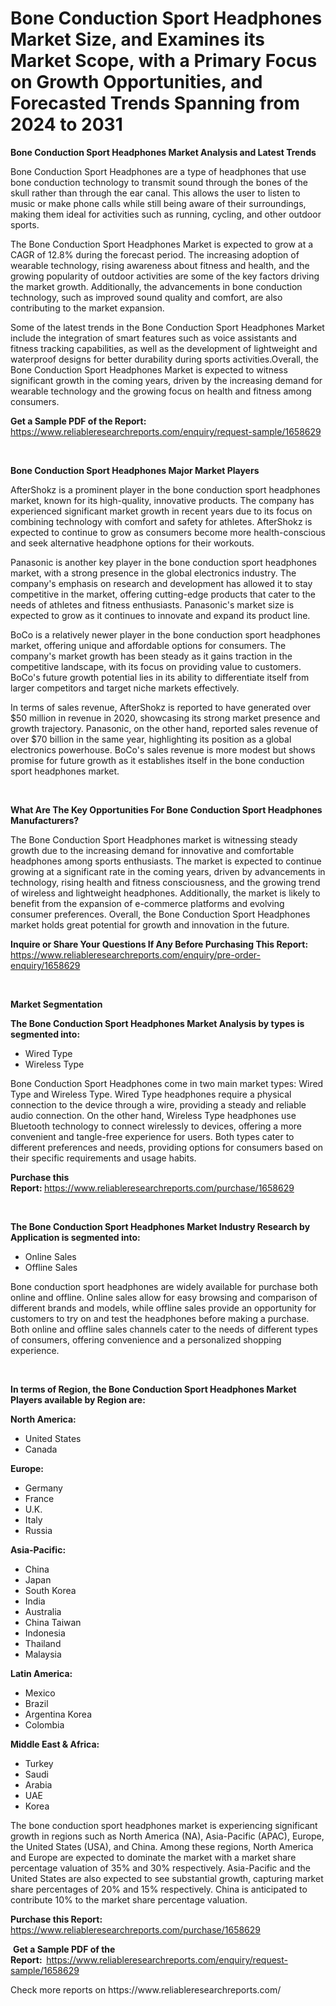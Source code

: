 <p><h1>Bone Conduction Sport Headphones Market Size, and Examines its Market Scope, with a Primary Focus on Growth Opportunities, and Forecasted Trends Spanning from 2024 to 2031</h1></p><p><strong>Bone Conduction Sport Headphones Market Analysis and Latest Trends</strong></p>
<p><p>Bone Conduction Sport Headphones are a type of headphones that use bone conduction technology to transmit sound through the bones of the skull rather than through the ear canal. This allows the user to listen to music or make phone calls while still being aware of their surroundings, making them ideal for activities such as running, cycling, and other outdoor sports.</p><p>The Bone Conduction Sport Headphones Market is expected to grow at a CAGR of 12.8% during the forecast period. The increasing adoption of wearable technology, rising awareness about fitness and health, and the growing popularity of outdoor activities are some of the key factors driving the market growth. Additionally, the advancements in bone conduction technology, such as improved sound quality and comfort, are also contributing to the market expansion.</p><p>Some of the latest trends in the Bone Conduction Sport Headphones Market include the integration of smart features such as voice assistants and fitness tracking capabilities, as well as the development of lightweight and waterproof designs for better durability during sports activities.Overall, the Bone Conduction Sport Headphones Market is expected to witness significant growth in the coming years, driven by the increasing demand for wearable technology and the growing focus on health and fitness among consumers.</p></p>
<p><strong>Get a Sample PDF of the Report:&nbsp;</strong> <a href="https://www.reliableresearchreports.com/enquiry/request-sample/1658629">https://www.reliableresearchreports.com/enquiry/request-sample/1658629</a></p>
<p>&nbsp;</p>
<p><strong>Bone Conduction Sport Headphones Major Market Players</strong></p>
<p><p>AfterShokz is a prominent player in the bone conduction sport headphones market, known for its high-quality, innovative products. The company has experienced significant market growth in recent years due to its focus on combining technology with comfort and safety for athletes. AfterShokz is expected to continue to grow as consumers become more health-conscious and seek alternative headphone options for their workouts.</p><p>Panasonic is another key player in the bone conduction sport headphones market, with a strong presence in the global electronics industry. The company's emphasis on research and development has allowed it to stay competitive in the market, offering cutting-edge products that cater to the needs of athletes and fitness enthusiasts. Panasonic's market size is expected to grow as it continues to innovate and expand its product line.</p><p>BoCo is a relatively newer player in the bone conduction sport headphones market, offering unique and affordable options for consumers. The company's market growth has been steady as it gains traction in the competitive landscape, with its focus on providing value to customers. BoCo's future growth potential lies in its ability to differentiate itself from larger competitors and target niche markets effectively.</p><p>In terms of sales revenue, AfterShokz is reported to have generated over $50 million in revenue in 2020, showcasing its strong market presence and growth trajectory. Panasonic, on the other hand, reported sales revenue of over $70 billion in the same year, highlighting its position as a global electronics powerhouse. BoCo's sales revenue is more modest but shows promise for future growth as it establishes itself in the bone conduction sport headphones market.</p></p>
<p>&nbsp;</p>
<p><strong>What Are The Key Opportunities For Bone Conduction Sport Headphones Manufacturers?</strong></p>
<p><p>The Bone Conduction Sport Headphones market is witnessing steady growth due to the increasing demand for innovative and comfortable headphones among sports enthusiasts. The market is expected to continue growing at a significant rate in the coming years, driven by advancements in technology, rising health and fitness consciousness, and the growing trend of wireless and lightweight headphones. Additionally, the market is likely to benefit from the expansion of e-commerce platforms and evolving consumer preferences. Overall, the Bone Conduction Sport Headphones market holds great potential for growth and innovation in the future.</p></p>
<p><strong>Inquire or Share Your Questions If Any Before Purchasing This Report:</strong> <a href="https://www.reliableresearchreports.com/enquiry/pre-order-enquiry/1658629">https://www.reliableresearchreports.com/enquiry/pre-order-enquiry/1658629</a></p>
<p>&nbsp;</p>
<p><strong>Market Segmentation</strong></p>
<p><strong>The Bone Conduction Sport Headphones Market Analysis by types is segmented into:</strong></p>
<p><ul><li>Wired Type</li><li>Wireless Type</li></ul></p>
<p><p>Bone Conduction Sport Headphones come in two main market types: Wired Type and Wireless Type. Wired Type headphones require a physical connection to the device through a wire, providing a steady and reliable audio connection. On the other hand, Wireless Type headphones use Bluetooth technology to connect wirelessly to devices, offering a more convenient and tangle-free experience for users. Both types cater to different preferences and needs, providing options for consumers based on their specific requirements and usage habits.</p></p>
<p><strong>Purchase this Report:&nbsp;</strong><a href="https://www.reliableresearchreports.com/purchase/1658629">https://www.reliableresearchreports.com/purchase/1658629</a></p>
<p>&nbsp;</p>
<p><strong>The Bone Conduction Sport Headphones Market Industry Research by Application is segmented into:</strong></p>
<p><ul><li>Online Sales</li><li>Offline Sales</li></ul></p>
<p><p>Bone conduction sport headphones are widely available for purchase both online and offline. Online sales allow for easy browsing and comparison of different brands and models, while offline sales provide an opportunity for customers to try on and test the headphones before making a purchase. Both online and offline sales channels cater to the needs of different types of consumers, offering convenience and a personalized shopping experience.</p></p>
<p>&nbsp;</p>
<p><strong>In terms of Region, the Bone Conduction Sport Headphones Market Players available by Region are:</strong></p>
<p>
    <p> <strong> North America: </strong>
        <ul>
            <li>United States</li>
            <li>Canada</li>
        </ul>
        </p> 
    <p> <strong> Europe: </strong>
        <ul>
            <li>Germany</li>
            <li>France</li>
            <li>U.K.</li>
            <li>Italy</li>
            <li>Russia</li>
        </ul>
        </p> 
    <p> <strong> Asia-Pacific: </strong>
        <ul>
            <li>China</li>
            <li>Japan</li>
            <li>South Korea</li>
            <li>India</li>
            <li>Australia</li>
            <li>China Taiwan</li>
            <li>Indonesia</li>
            <li>Thailand</li>
            <li>Malaysia</li>
        </ul>
        </p> 
    <p> <strong> Latin America: </strong>
        <ul>
            <li>Mexico</li>
            <li>Brazil</li>
            <li>Argentina Korea</li>
            <li>Colombia</li>
        </ul>
        </p> 
    <p> <strong> Middle East & Africa: </strong>
        <ul>
            <li>Turkey</li>
            <li>Saudi</li>
            <li>Arabia</li>
            <li>UAE</li>
            <li>Korea</li>
        </ul>
    </p>
    </p>
<p><p>The bone conduction sport headphones market is experiencing significant growth in regions such as North America (NA), Asia-Pacific (APAC), Europe, the United States (USA), and China. Among these regions, North America and Europe are expected to dominate the market with a market share percentage valuation of 35% and 30% respectively. Asia-Pacific and the United States are also expected to see substantial growth, capturing market share percentages of 20% and 15% respectively. China is anticipated to contribute 10% to the market share percentage valuation.</p></p>
<p><strong>Purchase this Report: </strong><a href="https://www.reliableresearchreports.com/purchase/1658629">https://www.reliableresearchreports.com/purchase/1658629</a></p>
<p>&nbsp;<strong>Get a Sample PDF of the Report:&nbsp;&nbsp;</strong><a href="https://www.reliableresearchreports.com/enquiry/request-sample/1658629">https://www.reliableresearchreports.com/enquiry/request-sample/1658629</a></p>
<p><strong></strong></p>
<p>Check more reports on https://www.reliableresearchreports.com/</p>